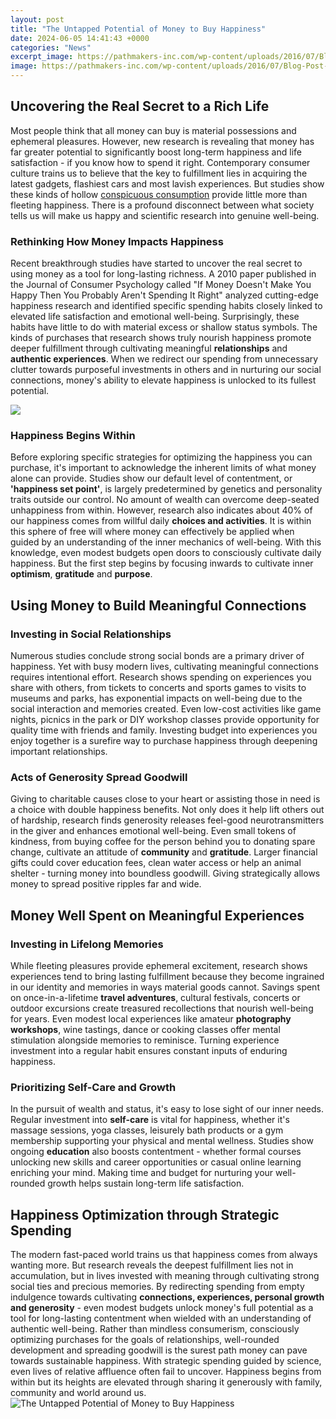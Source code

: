 ```yaml
---
layout: post
title: "The Untapped Potential of Money to Buy Happiness"
date: 2024-06-05 14:41:43 +0000
categories: "News"
excerpt_image: https://pathmakers-inc.com/wp-content/uploads/2016/07/Blog-Post-Calculating-Untapped-Potential-Infographic.png
image: https://pathmakers-inc.com/wp-content/uploads/2016/07/Blog-Post-Calculating-Untapped-Potential-Infographic.png
---
```


## Uncovering the Real Secret to a Rich Life
Most people think that all money can buy is material possessions and ephemeral pleasures. However, new research is revealing that money has far greater potential to significantly boost long-term happiness and life satisfaction - if you know how to spend it right. 
Contemporary consumer culture trains us to believe that the key to fulfillment lies in acquiring the latest gadgets, flashiest cars and most lavish experiences. But studies show these kinds of hollow [conspicuous consumption](https://store.fi.io.vn/poodle-lover-dog-mom-520-poodles-1) provide little more than fleeting happiness. There is a profound disconnect between what society tells us will make us happy and scientific research into genuine well-being.
### Rethinking How Money Impacts Happiness
Recent breakthrough studies have started to uncover the real secret to using money as a tool for long-lasting richness. A 2010 paper published in the Journal of Consumer Psychology called "If Money Doesn't Make You Happy Then You Probably Aren't Spending It Right" analyzed cutting-edge happiness research and identified specific spending habits closely linked to elevated life satisfaction and emotional well-being. 
Surprisingly, these habits have little to do with material excess or shallow status symbols. The kinds of purchases that research shows truly nourish happiness promote deeper fulfillment through cultivating meaningful **relationships** and **authentic experiences**. When we redirect our spending from unnecessary clutter towards purposeful investments in others and in nurturing our social connections, money's ability to elevate happiness is unlocked to its fullest potential.

![](https://media.wired.co.uk/photos/606da9627bdd70ad8525c6e8/master/w_1600%2Cc_limit/buyhappiness.jpg)
### Happiness Begins Within 
Before exploring specific strategies for optimizing the happiness you can purchase, it's important to acknowledge the inherent limits of what money alone can provide. Studies show our default level of contentment, or **'happiness set point'**, is largely predetermined by genetics and personality traits outside our control. No amount of wealth can overcome deep-seated unhappiness from within. 
However, research also indicates about 40% of our happiness comes from willful daily **choices and activities**. It is within this sphere of free will where money can effectively be applied when guided by an understanding of the inner mechanics of well-being. With this knowledge, even modest budgets open doors to consciously cultivate daily happiness. But the first step begins by focusing inwards to cultivate inner **optimism**, **gratitude** and **purpose**.
## Using Money to Build Meaningful Connections
### Investing in **Social Relationships**  
Numerous studies conclude strong social bonds are a primary driver of happiness. Yet with busy modern lives, cultivating meaningful connections requires intentional effort. Research shows spending on experiences you share with others, from tickets to concerts and sports games to visits to museums and parks, has exponential impacts on well-being due to the social interaction and memories created. 
Even low-cost activities like game nights, picnics in the park or DIY workshop classes provide opportunity for quality time with friends and family. Investing budget into experiences you enjoy together is a surefire way to purchase happiness through deepening important relationships. 
### Acts of **Generosity** Spread Goodwill
Giving to charitable causes close to your heart or assisting those in need is a choice with double happiness benefits. Not only does it help lift others out of hardship, research finds generosity releases feel-good neurotransmitters in the giver and enhances emotional well-being. 
Even small tokens of kindness, from buying coffee for the person behind you to donating spare change, cultivate an attitude of **community** and **gratitude**. Larger financial gifts could cover education fees, clean water access or help an animal shelter - turning money into boundless goodwill. Giving strategically allows money to spread positive ripples far and wide.
## Money Well Spent on Meaningful **Experiences** 
### Investing in Lifelong **Memories**  
While fleeting pleasures provide ephemeral excitement, research shows experiences tend to bring lasting fulfillment because they become ingrained in our identity and memories in ways material goods cannot. Savings spent on once-in-a-lifetime **travel adventures**, cultural festivals, concerts or outdoor excursions create treasured recollections that nourish well-being for years. 
Even modest local experiences like amateur **photography workshops**, wine tastings, dance or cooking classes offer mental stimulation alongside memories to reminisce. Turning experience investment into a regular habit ensures constant inputs of enduring happiness. 
### Prioritizing **Self-Care** and Growth  
In the pursuit of wealth and status, it's easy to lose sight of our inner needs. Regular investment into **self-care** is vital for happiness, whether it's massage sessions, yoga classes, leisurely bath products or a gym membership supporting your physical and mental wellness. 
Studies show ongoing **education** also boosts contentment - whether formal courses unlocking new skills and career opportunities or casual online learning enriching your mind. Making time and budget for nurturing your well-rounded growth helps sustain long-term life satisfaction.
## Happiness Optimization through Strategic Spending
The modern fast-paced world trains us that happiness comes from always wanting more. But research reveals the deepest fulfillment lies not in accumulation, but in lives invested with meaning through cultivating strong social ties and precious memories. By redirecting spending from empty indulgence towards cultivating **connections, experiences, personal growth and generosity** - even modest budgets unlock money's full potential as a tool for long-lasting contentment when wielded with an understanding of authentic well-being. 
Rather than mindless consumerism, consciously optimizing purchases for the goals of relationships, well-rounded development and spreading goodwill is the surest path money can pave towards sustainable happiness. With strategic spending guided by science, even lives of relative affluence often fail to uncover. Happiness begins from within but its heights are elevated through sharing it generously with family, community and world around us.
![The Untapped Potential of Money to Buy Happiness](https://pathmakers-inc.com/wp-content/uploads/2016/07/Blog-Post-Calculating-Untapped-Potential-Infographic.png)